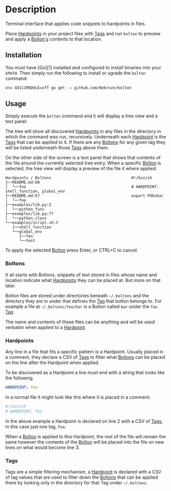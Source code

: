 # Description

Terminal interface that applies code snippets to hardpoints in files.

Place [Hardpoints](#hardpoints) in your project files with [Tags](#tags) and
run `bolton` to preview and apply a [Bolton's](#boltons) contents to that
location.

## Installation

You must have [Go][1] installed and configured to install binaries into your
`$PATH`. Then simply run the following to install or ugrade the `bolton`
command:

```bash
env GO111MODULE=off go get -u github.com/Nekroze/bolton
```

## Usage

Simply execute the `bolton` command and it will display a tree view and a text panel.

The tree will show all discovered [Hardpoints](#hardpoints) in any files in the
directory in which the command was run, recursively. Underneath each
[Hardpoint](#hardpoints) is the [Tags](#tags) that can be applied to it. If
there are any [Boltons](#boltons) for any given tag they will be listed
underneath those [Tags](#tags) above them.

On the other side of the screen is a text panel that shows that contents of the
file around the currently selected tree entry. When a specific
[Bolton](#boltons) is selected, the tree view will display a preview of the
file it where applied.

```
Hardpoints / Boltons                                   #!/bin/sh
├──README.md:60
│  └──foo                                              # HARDPOINT: shell_function, global_env
├──README.md:67                                        export FOO=bar
│  └──foo
├──examples/lib.py:2
│  └──python_func
├──examples/lib.py:77
│  └──python_class
└──examples/script.sh:3
   ├──shell_function
   └──global_env
      ├──foo
      └──test
```

To apply the selected [Bolton](#boltons) press Enter, or CTRL+C to cancel.

### Boltons

It all starts with Boltons, snippets of text stored in files whose name and
location indicate what [Hardpoints](#hardpoints) they can be placed at. But
more on that later.

Bolton files are stored under directories beneath `~/.boltons` and the
directory they are in under that defines the [Tag](#tags) that bolton belongs
to. For example a file at `~/.boltons/foo/bar` is a Bolton called `bar` under
the `foo` [Tag](#tags).

The name and contents of these files can be anything and will be used verbatim
when applied to a [Hardpoint](#hardpoints).

### Hardpoints

Any line in a file that fits a specific pattern is a Hardpoint. Usually placed
in a comment, they declare a CSV of [Tags](#tags) to filter what
[Boltons](#boltons) can be placed on the line after the Hardpoint when applied.

To be discovered as a Hardpoint a line must end with a string that looks like
the following.

```yaml
HARDPOINT: foo
```

In a normal file it might look like this where it is placed in a comment:

```bash
#!/bin/sh
# HARDPOINT: foo
```

In the above example a Hardpoint is declared on line 2 with a CSV of
[Tags](#tags), in this case just one tag, `foo`.

When a [Bolton](#boltons) is applied to this Hardpoint, the rest of the file
will remain the same however the contents of the [Bolton](#boltons) will be
placed into the file on new lines on what would become line 3.

### Tags

Tags are a simple filtering mechanism, a [Hardpoint](#hardpoints) is declared
with a CSV of tag values that are used to filter down the [Boltons](#boltons)
that can be applied there by looking only in the directory for that Tag under
`~/.boltons`.
